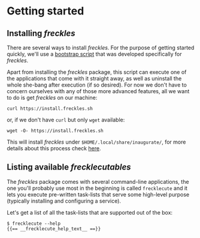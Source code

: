 # Getting started

## Installing *freckles*

There are several ways to install *freckles*. For the purpose of getting started quickly, we'll use a [bootstrap script](https://gitlab.com/frkl/inaugurate) that was developed specifically for *freckles*.

Apart from installing the *freckles* package, this script can execute one of the applications that come with it straight away, as well as uninstall the whole she-bang after execution (if so desired). For now we don't have to concern ourselves with any of those more advanced features, all we want to do is get *freckles* on our machine:

```
curl https://install.freckles.sh
```

or, if we don't have ``curl`` but only ``wget`` available:

```
wget -O- https://install.freckles.sh
```

This will install *freckles* under ``$HOME/.local/share/inaugurate/``, for more details about this process check [here](https://TODO).


## Listing available *frecklecutables*

The *freckles* package comes with several command-line applications, the one you'll probably use most in the beginning is called ``frecklecute`` and it lets you execute pre-written task-lists that serve some high-level purpose (typically installing and configuring a service).

Let's get a list of all the task-lists that are supported out of the box:

```
$ frecklecute --help
{{== __frecklecute_help_text__ ==}}
```
